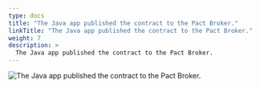 ```yaml
---
type: docs
title: "The Java app published the contract to the Pact Broker."
linkTitle: "The Java app published the contract to the Pact Broker."
weight: 7
description: >
  The Java app published the contract to the Pact Broker.
---
```


![The Java app published the contract to the Pact Broker.](/images/bootcamp-slides/pact-dapr-demo/Slide7.PNG)

